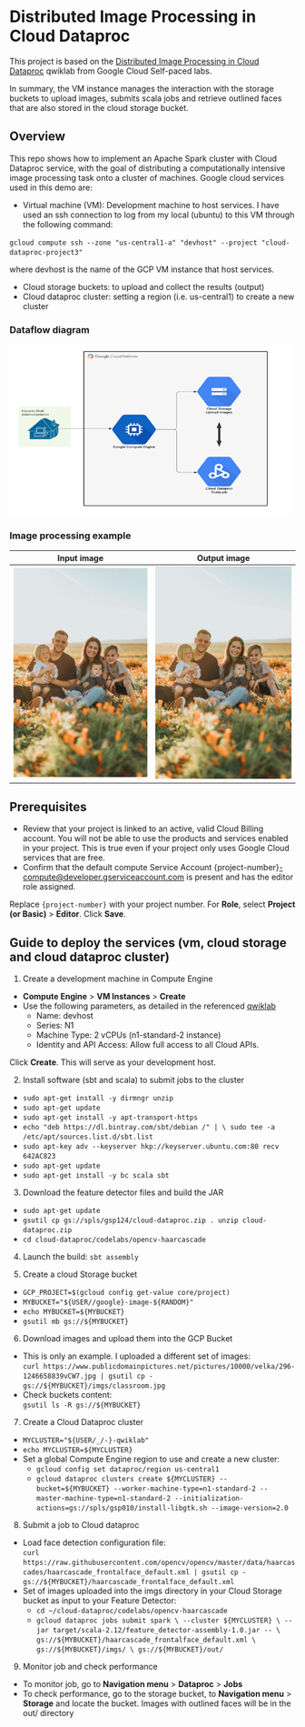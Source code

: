 # Distributed Image Processing in Cloud Dataproc
This project is based on the [Distributed Image Processing in Cloud Dataproc](https://www.qwiklabs.com/focuses/5834?catalog_rank=%7B%22rank%22%3A8%2C%22num_filters%22%3A0%2C%22has_search%22%3Atrue%7D&parent=catalog&search_id=9364283) qwiklab from Google Cloud Self-paced labs.

In summary, the VM instance manages the interaction with the storage buckets to upload images, submits scala jobs and retrieve outlined faces that are also stored in the cloud storage bucket.


## Overview
This repo shows how to implement an Apache Spark cluster with Cloud Dataproc service, with the goal of distributing a computationally intensive image processing task onto a cluster of machines. Google cloud services used in this demo are:

- Virtual machine (VM): Development machine to host services. I have used an ssh connection to log from my local (ubuntu) to this VM through the following command:

`gcloud compute ssh --zone "us-central1-a" "devhost" --project "cloud-dataproc-project3"`

 where devhost is the name of the GCP VM instance that host services.

- Cloud storage buckets: to upload and collect the results (output)
- Cloud dataproc cluster: setting a region (i.e. us-central1) to create a new cluster


### Dataflow diagram
<!--- [](img_files/GCP_dataproc.png) --->
<img src=img_files/GCP_dataproc.png width="500" height="300">

### Image processing example
Input image             |  Output image
:-------------------------:|:-------------------------:
![](img_files/family_photo.jpeg)  |  ![](img_files/out_family_photo.jpeg)


## Prerequisites

- Review that your project is linked to an active, valid Cloud Billing account. You will not be able to use the products and services enabled in your project. This is true even if your project only uses Google Cloud services that are free.
- Confirm that the default compute Service Account {project-number}-compute@developer.gserviceaccount.com is present and has the editor role assigned.

Replace `{project-number}` with your project number.
For **Role**, select **Project (or Basic)** > **Editor**. Click **Save**.

## Guide to deploy the services (vm, cloud storage and cloud dataproc cluster)

1. Create a development machine in Compute Engine  
  - **Compute Engine** > **VM Instances** > **Create**  
  - Use the following parameters, as detailed in the referenced [qwiklab](https://www.qwiklabs.com/focuses/5834?catalog_rank=%7B%22rank%22%3A8%2C%22num_filters%22%3A0%2C%22has_search%22%3Atrue%7D&parent=catalog&search_id=9364283)    
      * Name: devhost  
      * Series: N1  
      * Machine Type: 2 vCPUs (n1-standard-2 instance)  
      * Identity and API Access: Allow full access to all Cloud APIs.  

Click **Create**. This will serve as your development host.  

2. Install software (sbt and scala) to submit jobs to the cluster  
  - `sudo apt-get install -y dirmngr unzip`  
  - `sudo apt-get update`  
  - `sudo apt-get install -y apt-transport-https`  
  - `echo "deb https://dl.bintray.com/sbt/debian /" | \
       sudo tee -a /etc/apt/sources.list.d/sbt.list`  
  - `sudo apt-key adv --keyserver hkp://keyserver.ubuntu.com:80 recv 642AC823`  
  - `sudo apt-get update`  
  - `sudo apt-get install -y bc scala sbt`  

3. Download the feature detector files and build the JAR
  - `sudo apt-get update`
  - `gsutil cp gs://spls/gsp124/cloud-dataproc.zip .
     unzip cloud-dataproc.zip`
  - `cd cloud-dataproc/codelabs/opencv-haarcascade`

4. Launch the build: `sbt assembly`

5. Create a cloud Storage bucket
  - `GCP_PROJECT=$(gcloud config get-value core/project)`
  - `MYBUCKET="${USER//google}-image-${RANDOM}"`
  - `echo MYBUCKET=${MYBUCKET}`
  - `gsutil mb gs://${MYBUCKET}`

6. Download images and upload them into the GCP Bucket
  - This is only an example. I uploaded a different set of images:  
    `curl https://www.publicdomainpictures.net/pictures/10000/velka/296-1246658839vCW7.jpg | gsutil cp - gs://${MYBUCKET}/imgs/classroom.jpg`
  - Check buckets content:  
    `gsutil ls -R gs://${MYBUCKET}`

7. Create a Cloud Dataproc cluster
  - `MYCLUSTER="${USER/_/-}-qwiklab"`
  - `echo MYCLUSTER=${MYCLUSTER}`
  - Set a global Compute Engine region to use and create a new cluster:  
    * `gcloud config set dataproc/region us-central1`
    * `gcloud dataproc clusters create ${MYCLUSTER} --bucket=${MYBUCKET} --worker-machine-type=n1-standard-2 --master-machine-type=n1-standard-2 --initialization-actions=gs://spls/gsp010/install-libgtk.sh --image-version=2.0`  

8. Submit a job to Cloud dataproc  
  - Load face detection configuration file:  
  `curl https://raw.githubusercontent.com/opencv/opencv/master/data/haarcascades/haarcascade_frontalface_default.xml | gsutil cp - gs://${MYBUCKET}/haarcascade_frontalface_default.xml`
  - Set of images uploaded into the imgs directory in your Cloud Storage bucket as input to your Feature Detector:  
    * `cd ~/cloud-dataproc/codelabs/opencv-haarcascade`
    * `gcloud dataproc jobs submit spark \
    --cluster ${MYCLUSTER} \
    --jar target/scala-2.12/feature_detector-assembly-1.0.jar -- \
    gs://${MYBUCKET}/haarcascade_frontalface_default.xml \
    gs://${MYBUCKET}/imgs/ \
    gs://${MYBUCKET}/out/`

9. Monitor job and check performance
  - To monitor job, go to **Navigation menu** > **Dataproc** > **Jobs**  
  - To check performance, go to the storage bucket, to **Navigation menu** > **Storage** and locate the bucket. Images with outlined faces will be in the out/ directory
